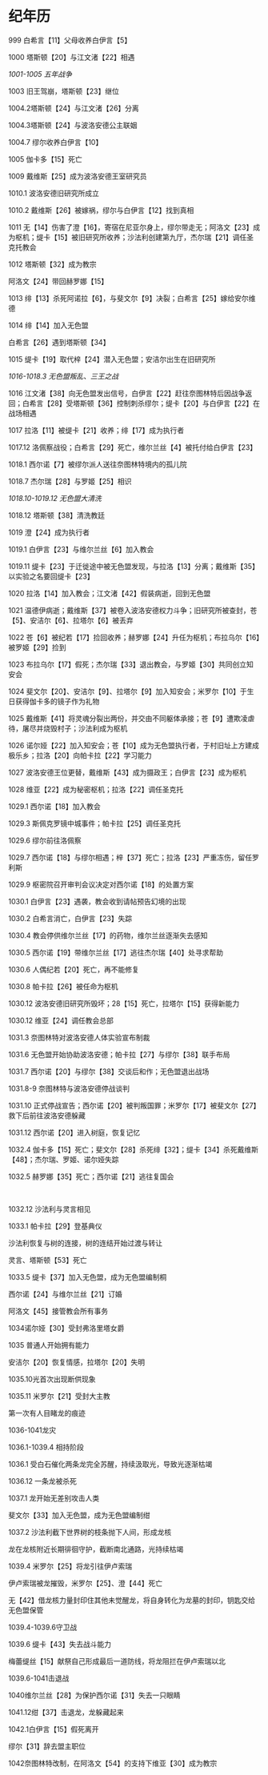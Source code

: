 # 纪年历

999 白希言【11】父母收养白伊言【5】

1000 塔斯顿【20】与江文渚【22】相遇

*1001-1005 五年战争*

1003 旧王驾崩，塔斯顿【23】继位

1004.2塔斯顿【24】与江文渚【26】分离

1004.3塔斯顿【24】与波洛安德公主联姻

1004.7 缪尔收养白伊言【10】

1005 伽卡多【15】死亡

1009 戴维斯【25】成为波洛安德王室研究员

1010.1 波洛安德旧研究所成立

1010.2 戴维斯【26】被嫁祸，缪尔与白伊言【12】找到真相

1011 无【14】伤害了澄【16】，寄宿在尼亚尔身上，缪尔带走无；阿洛文【23】成为枢机；缇卡【15】被旧研究所收养；沙法利创建第九厅，杰尔瑞【21】调任圣克托教会

1012 塔斯顿【32】成为教宗

阿洛文【24】带回赫罗娜【15】

1013 绯【13】杀死阿诺拉【6】，与斐文尔【9】决裂；白希言【25】嫁给安尔维德

1014 绯【14】加入无色盟

白希言【26】遇到塔斯顿【34】

1015 缇卡【19】取代梓【24】潜入无色盟；安洁尔出生在旧研究所

*1016-1018.3 无色盟叛乱、三王之战*

1016 江文渚【38】向无色盟发出信号，白伊言【22】赶往奈图林特后因战争返回；白希言【28】受塔斯顿【36】控制刺杀缪尔；缇卡【20】与白伊言【22】在战场相遇

1017 拉洛【11】被缇卡【21】收养；绯【17】成为执行者

1017.12 洛佩察战役；白希言【29】死亡，维尔兰丝【4】被托付给白伊言【23】

1018.1 西尔诺【7】被缪尔派人送往奈图林特境内的孤儿院

1018.7 杰尔瑞【28】与罗姬【25】相识

*1018.10-1019.12 无色盟大清洗*

1018.12  塔斯顿【38】清洗教廷

1019 澄【24】成为执行者

1019.1 白伊言【23】与维尔兰丝【6】加入教会

1019.11 缇卡【23】于迁徙途中被无色盟发现，与拉洛【13】分离；戴维斯【35】以实验之名要回缇卡【23】

1020 拉洛【14】加入教会；江文渚【42】假装病逝，回到无色盟

1021 温德伊病逝；戴维斯【37】被卷入波洛安德权力斗争；旧研究所被查封，苍【5】、安洁尔【6】、拉塔尔【6】被丢弃

1022 苍【6】被纪若【17】捡回收养；赫罗娜【24】升任为枢机；布拉乌尔【16】被罗姬【29】捡到

1023 布拉乌尔【17】假死；杰尔瑞【33】退出教会，与罗姬【30】共同创立知安会

1024 斐文尔【20】、安洁尔【9】、拉塔尔【9】加入知安会；米罗尔【10】于生日获得伽卡多的镜子作为礼物

1025 戴维斯【41】将灵魂分裂出两份，并交由不同躯体承接；苍【9】遭欺凌虐待，屠尽并烧毁村子；沙法利成为枢机

1026 诺尔娅【22】加入知安会；苍【10】成为无色盟执行者，于村旧址上方建成极乐乡；拉洛【20】向帕卡拉【22】学习能力

1027 波洛安德王位更替，戴维斯【43】成为摄政王；白伊言【23】成为枢机

1028 维亚【22】成为秘密枢机；拉洛【22】调任圣克托

1029.1 西尔诺【18】加入教会

1029.3 斯佩克罗镜中城事件；帕卡拉【25】调任圣克托

1029.6 缪尔前往洛佩察

1029.7 西尔诺【18】与缪尔相遇；梓【37】死亡；拉洛【23】严重冻伤，留任罗利斯

1029.9 枢密院召开审判会议决定对西尔诺【18】的处置方案

1030.1 白伊言【23】遇袭，教会收到请帖预告幻境的出现

1030.2 白希言消亡，白伊言【23】失踪

1030.4 教会停供维尔兰丝【17】的药物，维尔兰丝逐渐失去感知

1030.5 西尔诺【19】带维尔兰丝【17】逃往杰尔瑞【40】处寻求帮助

1030.6 人偶纪若【20】死亡，再不能修复

1030.8 帕卡拉【26】被任命为枢机

1030.12 波洛安德旧研究所毁坏；28【15】死亡，拉塔尔【15】获得新能力

1030.12 维亚【24】调任教会总部

1031.3 奈图林特对波洛安德人体实验宣布制裁

1031.6 无色盟开始协助波洛安德；帕卡拉【27】与缪尔【38】联手布局

1031.7 西尔诺【20】与缪尔【38】交谈后和作；无色盟退出战场

1031.8-9 奈图林特与波洛安德停战谈判

1031.10 正式停战宣告；西尔诺【20】被判叛国罪；米罗尔【17】被斐文尔【27】救下后前往波洛安德躲藏

1031.12 西尔诺【20】进入树庭，恢复记忆

1032.4 伽卡多【15】死亡；斐文尔【28】杀死绯【32】；缇卡【34】杀死戴维斯【48】；杰尔瑞、罗姬、诺尔娅失踪

1032.5 赫罗娜【35】死亡；西尔诺【21】逃往复国会


<br>

1032.12 沙法利与灵言相见

1033.1 帕卡拉【29】登基典仪

沙法利恢复与树的连接，树的连结开始过渡与转让

灵言、塔斯顿【53】死亡

1033.5 缇卡【37】加入无色盟，成为无色盟编制桐

西尔诺【24】与维尔兰丝【21】订婚

阿洛文【45】接管教会所有事务

1034诺尔娅【30】受封弗洛里塔女爵

1035 普通人开始拥有能力

安洁尔【20】恢复情感，拉塔尔【20】失明

1035.10光首次出现断供现象

1035.11 米罗尔【21】受封大主教

第一次有人目睹龙的痕迹

1036-1041龙灾

1036.1-1039.4 相持阶段

1036.1 受白石催化两条龙完全苏醒，持续汲取光，导致光逐渐枯竭

1036.12 一条龙被杀死

1037.1 龙开始无差别攻击人类

斐文尔【33】加入无色盟，成为无色盟编制绀

1037.2 沙法利截下世界树的枝条抛下人间，形成龙核

龙在龙核附近长期徘徊守护，截断南北通路，光持续枯竭

1039.4 米罗尔【25】将龙引往伊卢索瑞

伊卢索瑞被龙摧毁，米罗尔【25】、澄【44】死亡

无【42】借龙核力量封印住其他未觉醒龙，将自身转化为龙墓的封印，钥匙交给无色盟保管

1039.4-1039.6守卫战

1039.6 缇卡【43】失去战斗能力

梅蕾缇丝【15】献祭自己形成最后一道防线，将龙阻拦在伊卢索瑞以北

1039.6-1041击退战

1040维尔兰丝【28】为保护西尔诺【31】失去一只眼睛

1041.12绀【37】击退龙，龙躲藏起来

1042.1白伊言【15】假死离开

缪尔【31】辞去盟主职位

1042奈图林特改制，在阿洛文【54】的支持下维亚【30】成为教宗
